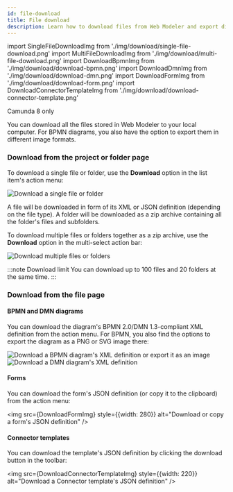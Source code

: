 ```yaml
---
id: file-download
title: File download
description: Learn how to download files from Web Modeler and export diagrams in different image formats.
---
```


import SingleFileDownloadImg from './img/download/single-file-download.png'
import MultiFileDownloadImg from './img/download/multi-file-download.png'
import DownloadBpmnImg from './img/download/download-bpmn.png'
import DownloadDmnImg from './img/download/download-dmn.png'
import DownloadFormImg from './img/download/download-form.png'
import DownloadConnectorTemplateImg from './img/download/download-connector-template.png'

<span class="badge badge--cloud">Camunda 8 only</span>

You can download all the files stored in Web Modeler to your local computer.
For BPMN diagrams, you also have the option to export them in different image formats.

### Download from the project or folder page

To download a single file or folder, use the **Download** option in the list item's action menu:

<p><img src={SingleFileDownloadImg} style={{width: 720}} alt="Download a single file or folder" /></p>

A file will be downloaded in form of its XML or JSON definition (depending on the file type).
A folder will be downloaded as a zip archive containing all the folder's files and subfolders.

To download multiple files or folders together as a zip archive, use the **Download** option in the multi-select action bar:

<p><img src={MultiFileDownloadImg} style={{width: 720}} alt="Download multiple files or folders" /></p>

:::note Download limit
You can download up to 100 files and 20 folders at the same time.
:::

### Download from the file page

#### BPMN and DMN diagrams

You can download the diagram's BPMN 2.0/DMN 1.3-compliant XML definition from the action menu.
For BPMN, you also find the options to export the diagram as a PNG or SVG image there:

<p>
<img src={DownloadBpmnImg} style={{width: 300}} alt="Download a BPMN diagram's XML definition or export it as an image" />
<img src={DownloadDmnImg} style={{width: 280, marginLeft: 20, verticalAlign: "top"}} alt="Download a DMN diagram's XML definition" />
</p>

#### Forms

You can download the form's JSON definition (or copy it to the clipboard) from the action menu:

<img src={DownloadFormImg} style={{width: 280}} alt="Download or copy a form's JSON definition" />

#### Connector templates

You can download the template's JSON definition by clicking the download button in the toolbar:

<img src={DownloadConnectorTemplateImg} style={{width: 220}} alt="Download a Connector template's JSON definition" />
